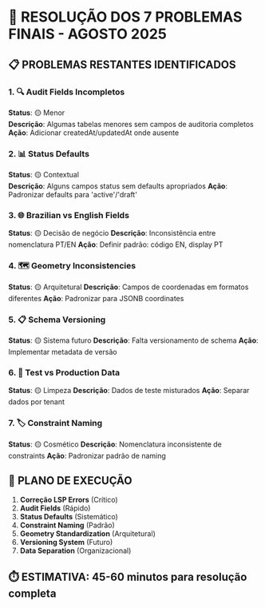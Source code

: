 # 🎯 RESOLUÇÃO DOS 7 PROBLEMAS FINAIS - AGOSTO 2025

## 📋 PROBLEMAS RESTANTES IDENTIFICADOS

### 1. 🔍 Audit Fields Incompletos
**Status**: 🟡 Menor  
**Descrição**: Algumas tabelas menores sem campos de auditoria completos
**Ação**: Adicionar createdAt/updatedAt onde ausente

### 2. 📊 Status Defaults
**Status**: 🟡 Contextual  
**Descrição**: Alguns campos status sem defaults apropriados
**Ação**: Padronizar defaults para 'active'/'draft'

### 3. 🌐 Brazilian vs English Fields  
**Status**: 🟡 Decisão de negócio
**Descrição**: Inconsistência entre nomenclatura PT/EN
**Ação**: Definir padrão: código EN, display PT

### 4. 🗺️ Geometry Inconsistencies
**Status**: 🟡 Arquitetural
**Descrição**: Campos de coordenadas em formatos diferentes
**Ação**: Padronizar para JSONB coordinates

### 5. 📋 Schema Versioning
**Status**: 🟡 Sistema futuro
**Descrição**: Falta versionamento de schema
**Ação**: Implementar metadata de versão

### 6. 🧪 Test vs Production Data
**Status**: 🟡 Limpeza
**Descrição**: Dados de teste misturados
**Ação**: Separar dados por tenant

### 7. 🏷️ Constraint Naming
**Status**: 🟡 Cosmético
**Descrição**: Nomenclatura inconsistente de constraints
**Ação**: Padronizar padrão de naming

## 🚀 PLANO DE EXECUÇÃO

1. **Correção LSP Errors** (Crítico)
2. **Audit Fields** (Rápido)
3. **Status Defaults** (Sistemático)
4. **Constraint Naming** (Padrão)
5. **Geometry Standardization** (Arquitetural)
6. **Versioning System** (Futuro)
7. **Data Separation** (Organizacional)

## ⏱️ ESTIMATIVA: 45-60 minutos para resolução completa